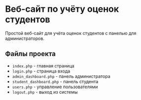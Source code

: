 ﻿# Веб-сайт по учёту оценок студентов

Простой веб-сайт для учёта оценок студентов с панелью для администраторов.

## Файлы проекта
- `index.php` - главная страница
- `login.php` - страница входа
- `admin_dashboard.php` - панель администратора
- `student_dashboard.php` - панель студента
- `users.php` - управление пользователями
- `logout.php` - выход из системы